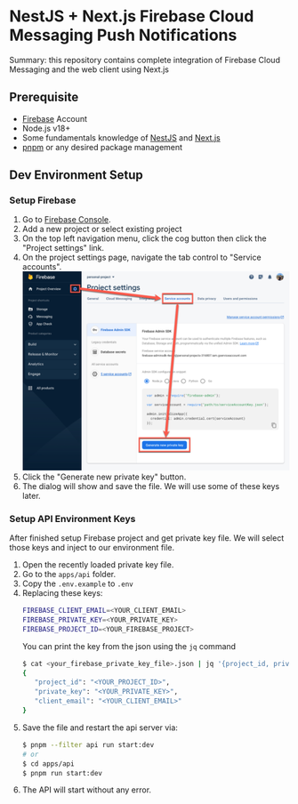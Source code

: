 # NestJS + Next.js Firebase Cloud Messaging Push Notifications

Summary: this repository contains complete integration of Firebase Cloud Messaging and the web client using Next.js

## Prerequisite

- [Firebase](https://firebase.google.com/) Account
- Node.js v18+
- Some fundamentals knowledge of [NestJS](https://nestjs.com/) and [Next.js](https://nextjs.org/)
- [pnpm](https://pnpm.io/) or any desired package management

## Dev Environment Setup

### Setup Firebase

1. Go to [Firebase Console](https://console.firebase.google.com/).
2. Add a new project or select existing project
3. On the top left navigation menu, click the cog button then click the "Project settings" link.
4. On the project settings page, navigate the tab control to "Service accounts".
   ![the firebase project settings service accounts page](./docs/firebase-project-settings-service-accounts.png)
5. Click the "Generate new private key" button.
6. The dialog will show and save the file.
   We will use some of these keys later.

### Setup API Environment Keys

After finished setup Firebase project and get private key file.
We will select those keys and inject to our environment file.

1. Open the recently loaded private key file.
2. Go to the `apps/api` folder.
3. Copy the `.env.example` to `.env`
4. Replacing these keys:
   ```bash
   FIREBASE_CLIENT_EMAIL=<YOUR_CLIENT_EMAIL>
   FIREBASE_PRIVATE_KEY=<YOUR_PRIVATE_KEY>
   FIREBASE_PROJECT_ID=<YOUR_FIREBASE_PROJECT>
   ```
   You can print the key from the json using the `jq` command
   ```bash
   $ cat <your_firebase_private_key_file>.json | jq '{project_id, private_key, client_email}'
   {
      "project_id": "<YOUR_PROJECT_ID>",
      "private_key": "<YOUR_PRIVATE_KEY>",
      "client_email": "<YOUR_CLIENT_EMAIL>"
   }
   ```
5. Save the file and restart the api server via:
   ```bash
   $ pnpm --filter api run start:dev
   # or 
   $ cd apps/api
   $ pnpm run start:dev
   ```
6. The API will start without any error.
